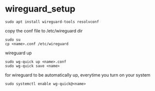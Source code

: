 # wireguard_setup

    sudo apt install wireguard-tools resolvconf

copy the conf file to /etc/wireguard dir

    sudo su
    cp <name>.conf /etc/wireguard

wireguard up 

    sudo wg-quick up <name>.conf
    sudo wg-quick save <name>

for wireguard to be automatically up, everytime you turn on your system

    sudo systemctl enable wg-quick@<name>

